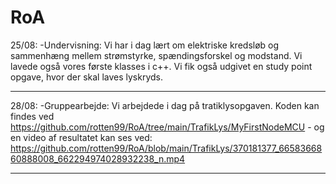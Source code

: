 # RoA

25/08:
-Undervisning: Vi har i dag lært om elektriske kredsløb og sammenhæng mellem strømstyrke, spændingsforskel og modstand. Vi lavede også vores første klasses i c++. Vi fik også udgivet en study point opgave, hvor der skal laves lyskryds.   

-------------------------------------------------------------------------------------------------------------------------------------------------------------------------------------------------------------

28/08:
-Gruppearbejde: Vi arbejdede i dag på tratiklysopgaven. Koden kan findes ved https://github.com/rotten99/RoA/tree/main/TrafikLys/MyFirstNodeMCU - og en video af resultatet kan ses ved: https://github.com/rotten99/RoA/blob/main/TrafikLys/370181377_6658366860888008_662294974028932238_n.mp4

-------------------------------------------------------------------------------------------------------------------------------------------------------------------------------------------------------------

